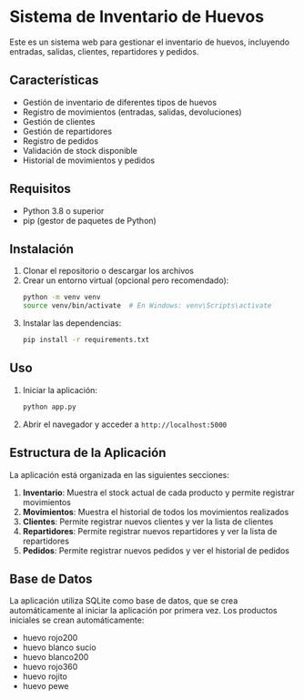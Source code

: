 # Sistema de Inventario de Huevos

Este es un sistema web para gestionar el inventario de huevos, incluyendo entradas, salidas, clientes, repartidores y pedidos.

## Características

- Gestión de inventario de diferentes tipos de huevos
- Registro de movimientos (entradas, salidas, devoluciones)
- Gestión de clientes
- Gestión de repartidores
- Registro de pedidos
- Validación de stock disponible
- Historial de movimientos y pedidos

## Requisitos

- Python 3.8 o superior
- pip (gestor de paquetes de Python)

## Instalación

1. Clonar el repositorio o descargar los archivos
2. Crear un entorno virtual (opcional pero recomendado):
   ```bash
   python -m venv venv
   source venv/bin/activate  # En Windows: venv\Scripts\activate
   ```
3. Instalar las dependencias:
   ```bash
   pip install -r requirements.txt
   ```

## Uso

1. Iniciar la aplicación:
   ```bash
   python app.py
   ```
2. Abrir el navegador y acceder a `http://localhost:5000`

## Estructura de la Aplicación

La aplicación está organizada en las siguientes secciones:

1. **Inventario**: Muestra el stock actual de cada producto y permite registrar movimientos
2. **Movimientos**: Muestra el historial de todos los movimientos realizados
3. **Clientes**: Permite registrar nuevos clientes y ver la lista de clientes
4. **Repartidores**: Permite registrar nuevos repartidores y ver la lista de repartidores
5. **Pedidos**: Permite registrar nuevos pedidos y ver el historial de pedidos

## Base de Datos

La aplicación utiliza SQLite como base de datos, que se crea automáticamente al iniciar la aplicación por primera vez. Los productos iniciales se crean automáticamente:

- huevo rojo200
- huevo blanco sucio
- huevo blanco200
- huevo rojo360
- huevo rojito
- huevo pewe 